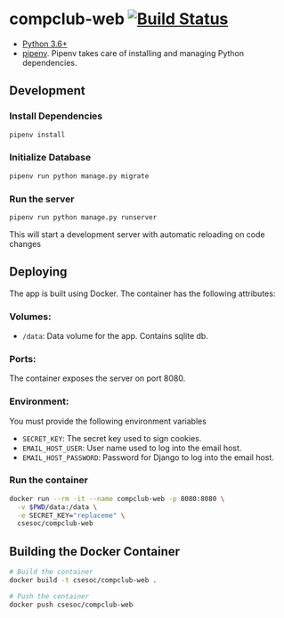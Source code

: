 # compclub-web [![Build Status](https://travis-ci.org/csesoc/compclub-web.svg?branch=master)](https://travis-ci.org/csesoc/compclub-web)

- [Python 3.6+](https://python.org)
- [pipenv](https://github.com/pypa/pipenv). Pipenv takes care of installing and managing Python dependencies.

## Development

### Install Dependencies

```sh
pipenv install
```

### Initialize Database
```sh
pipenv run python manage.py migrate
```

### Run the server
```sh
pipenv run python manage.py runserver
```

This will start a development server with automatic reloading on code changes

## Deploying

The app is built using Docker. The container has the following attributes:

### Volumes:
 - `/data`: Data volume for the app. Contains sqlite db.

### Ports:
The container exposes the server on port 8080.

### Environment:
You must provide the following environment variables

 - `SECRET_KEY`: The secret key used to sign cookies.
 - `EMAIL_HOST_USER`: User name used to log into the email host.
 - `EMAIL_HOST_PASSWORD`: Password for Django to log into the email host.

### Run the container

```sh
docker run --rm -it --name compclub-web -p 8080:8080 \
  -v $PWD/data:/data \
  -e SECRET_KEY="replaceme" \
  csesoc/compclub-web
```

## Building the Docker Container
```sh
# Build the container
docker build -t csesoc/compclub-web .

# Push the container
docker push csesoc/compclub-web
```
